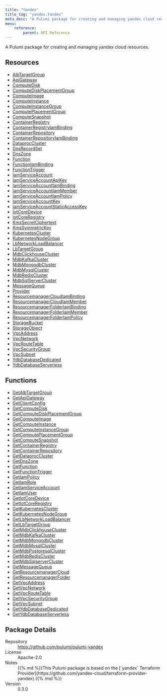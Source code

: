 ```yaml
---
title: "Yandex"
title_tag: "yandex.Yandex"
meta_desc: "A Pulumi package for creating and managing yandex cloud resources."
menu:
    reference:
        parent: API Reference
---
```


<!-- WARNING: this file was generated by Pulumi Docs Generator. -->
<!-- Do not edit by hand unless you're certain you know what you are doing! -->

A Pulumi package for creating and managing yandex cloud resources.

<h2 id="resources">Resources</h2>
<ul class="api">
    <li><a href="albtargetgroup" title="AlbTargetGroup"><span class="symbol resource"></span>AlbTargetGroup</a></li>
    <li><a href="apigateway" title="ApiGateway"><span class="symbol resource"></span>ApiGateway</a></li>
    <li><a href="computedisk" title="ComputeDisk"><span class="symbol resource"></span>ComputeDisk</a></li>
    <li><a href="computediskplacementgroup" title="ComputeDiskPlacementGroup"><span class="symbol resource"></span>ComputeDiskPlacementGroup</a></li>
    <li><a href="computeimage" title="ComputeImage"><span class="symbol resource"></span>ComputeImage</a></li>
    <li><a href="computeinstance" title="ComputeInstance"><span class="symbol resource"></span>ComputeInstance</a></li>
    <li><a href="computeinstancegroup" title="ComputeInstanceGroup"><span class="symbol resource"></span>ComputeInstanceGroup</a></li>
    <li><a href="computeplacementgroup" title="ComputePlacementGroup"><span class="symbol resource"></span>ComputePlacementGroup</a></li>
    <li><a href="computesnapshot" title="ComputeSnapshot"><span class="symbol resource"></span>ComputeSnapshot</a></li>
    <li><a href="containerregistry" title="ContainerRegistry"><span class="symbol resource"></span>ContainerRegistry</a></li>
    <li><a href="containerregistryiambinding" title="ContainerRegistryIamBinding"><span class="symbol resource"></span>ContainerRegistryIamBinding</a></li>
    <li><a href="containerrepository" title="ContainerRepository"><span class="symbol resource"></span>ContainerRepository</a></li>
    <li><a href="containerrepositoryiambinding" title="ContainerRepositoryIamBinding"><span class="symbol resource"></span>ContainerRepositoryIamBinding</a></li>
    <li><a href="dataproccluster" title="DataprocCluster"><span class="symbol resource"></span>DataprocCluster</a></li>
    <li><a href="dnsrecordset" title="DnsRecordSet"><span class="symbol resource"></span>DnsRecordSet</a></li>
    <li><a href="dnszone" title="DnsZone"><span class="symbol resource"></span>DnsZone</a></li>
    <li><a href="function" title="Function"><span class="symbol resource"></span>Function</a></li>
    <li><a href="functioniambinding" title="FunctionIamBinding"><span class="symbol resource"></span>FunctionIamBinding</a></li>
    <li><a href="functiontrigger" title="FunctionTrigger"><span class="symbol resource"></span>FunctionTrigger</a></li>
    <li><a href="iamserviceaccount" title="IamServiceAccount"><span class="symbol resource"></span>IamServiceAccount</a></li>
    <li><a href="iamserviceaccountapikey" title="IamServiceAccountApiKey"><span class="symbol resource"></span>IamServiceAccountApiKey</a></li>
    <li><a href="iamserviceaccountiambinding" title="IamServiceAccountIamBinding"><span class="symbol resource"></span>IamServiceAccountIamBinding</a></li>
    <li><a href="iamserviceaccountiammember" title="IamServiceAccountIamMember"><span class="symbol resource"></span>IamServiceAccountIamMember</a></li>
    <li><a href="iamserviceaccountiampolicy" title="IamServiceAccountIamPolicy"><span class="symbol resource"></span>IamServiceAccountIamPolicy</a></li>
    <li><a href="iamserviceaccountkey" title="IamServiceAccountKey"><span class="symbol resource"></span>IamServiceAccountKey</a></li>
    <li><a href="iamserviceaccountstaticaccesskey" title="IamServiceAccountStaticAccessKey"><span class="symbol resource"></span>IamServiceAccountStaticAccessKey</a></li>
    <li><a href="iotcoredevice" title="IotCoreDevice"><span class="symbol resource"></span>IotCoreDevice</a></li>
    <li><a href="iotcoreregistry" title="IotCoreRegistry"><span class="symbol resource"></span>IotCoreRegistry</a></li>
    <li><a href="kmssecretciphertext" title="KmsSecretCiphertext"><span class="symbol resource"></span>KmsSecretCiphertext</a></li>
    <li><a href="kmssymmetrickey" title="KmsSymmetricKey"><span class="symbol resource"></span>KmsSymmetricKey</a></li>
    <li><a href="kubernetescluster" title="KubernetesCluster"><span class="symbol resource"></span>KubernetesCluster</a></li>
    <li><a href="kubernetesnodegroup" title="KubernetesNodeGroup"><span class="symbol resource"></span>KubernetesNodeGroup</a></li>
    <li><a href="lbnetworkloadbalancer" title="LbNetworkLoadBalancer"><span class="symbol resource"></span>LbNetworkLoadBalancer</a></li>
    <li><a href="lbtargetgroup" title="LbTargetGroup"><span class="symbol resource"></span>LbTargetGroup</a></li>
    <li><a href="mdbclickhousecluster" title="MdbClickhouseCluster"><span class="symbol resource"></span>MdbClickhouseCluster</a></li>
    <li><a href="mdbkafkacluster" title="MdbKafkaCluster"><span class="symbol resource"></span>MdbKafkaCluster</a></li>
    <li><a href="mdbmongodbcluster" title="MdbMongodbCluster"><span class="symbol resource"></span>MdbMongodbCluster</a></li>
    <li><a href="mdbmysqlcluster" title="MdbMysqlCluster"><span class="symbol resource"></span>MdbMysqlCluster</a></li>
    <li><a href="mdbrediscluster" title="MdbRedisCluster"><span class="symbol resource"></span>MdbRedisCluster</a></li>
    <li><a href="mdbsqlservercluster" title="MdbSqlServerCluster"><span class="symbol resource"></span>MdbSqlServerCluster</a></li>
    <li><a href="messagequeue" title="MessageQueue"><span class="symbol resource"></span>MessageQueue</a></li>
    <li><a href="provider" title="Provider"><span class="symbol resource"></span>Provider</a></li>
    <li><a href="resourcemanagercloudiambinding" title="ResourcemanagerCloudIamBinding"><span class="symbol resource"></span>ResourcemanagerCloudIamBinding</a></li>
    <li><a href="resourcemanagercloudiammember" title="ResourcemanagerCloudIamMember"><span class="symbol resource"></span>ResourcemanagerCloudIamMember</a></li>
    <li><a href="resourcemanagerfolderiambinding" title="ResourcemanagerFolderIamBinding"><span class="symbol resource"></span>ResourcemanagerFolderIamBinding</a></li>
    <li><a href="resourcemanagerfolderiammember" title="ResourcemanagerFolderIamMember"><span class="symbol resource"></span>ResourcemanagerFolderIamMember</a></li>
    <li><a href="resourcemanagerfolderiampolicy" title="ResourcemanagerFolderIamPolicy"><span class="symbol resource"></span>ResourcemanagerFolderIamPolicy</a></li>
    <li><a href="storagebucket" title="StorageBucket"><span class="symbol resource"></span>StorageBucket</a></li>
    <li><a href="storageobject" title="StorageObject"><span class="symbol resource"></span>StorageObject</a></li>
    <li><a href="vpcaddress" title="VpcAddress"><span class="symbol resource"></span>VpcAddress</a></li>
    <li><a href="vpcnetwork" title="VpcNetwork"><span class="symbol resource"></span>VpcNetwork</a></li>
    <li><a href="vpcroutetable" title="VpcRouteTable"><span class="symbol resource"></span>VpcRouteTable</a></li>
    <li><a href="vpcsecuritygroup" title="VpcSecurityGroup"><span class="symbol resource"></span>VpcSecurityGroup</a></li>
    <li><a href="vpcsubnet" title="VpcSubnet"><span class="symbol resource"></span>VpcSubnet</a></li>
    <li><a href="ydbdatabasededicated" title="YdbDatabaseDedicated"><span class="symbol resource"></span>YdbDatabaseDedicated</a></li>
    <li><a href="ydbdatabaseserverless" title="YdbDatabaseServerless"><span class="symbol resource"></span>YdbDatabaseServerless</a></li>
</ul>

<h2 id="functions">Functions</h2>
<ul class="api">
    <li><a href="getalbtargetgroup" title="GetAlbTargetGroup"><span class="symbol function"></span>GetAlbTargetGroup</a></li>
    <li><a href="getapigateway" title="GetApiGateway"><span class="symbol function"></span>GetApiGateway</a></li>
    <li><a href="getclientconfig" title="GetClientConfig"><span class="symbol function"></span>GetClientConfig</a></li>
    <li><a href="getcomputedisk" title="GetComputeDisk"><span class="symbol function"></span>GetComputeDisk</a></li>
    <li><a href="getcomputediskplacementgroup" title="GetComputeDiskPlacementGroup"><span class="symbol function"></span>GetComputeDiskPlacementGroup</a></li>
    <li><a href="getcomputeimage" title="GetComputeImage"><span class="symbol function"></span>GetComputeImage</a></li>
    <li><a href="getcomputeinstance" title="GetComputeInstance"><span class="symbol function"></span>GetComputeInstance</a></li>
    <li><a href="getcomputeinstancegroup" title="GetComputeInstanceGroup"><span class="symbol function"></span>GetComputeInstanceGroup</a></li>
    <li><a href="getcomputeplacementgroup" title="GetComputePlacementGroup"><span class="symbol function"></span>GetComputePlacementGroup</a></li>
    <li><a href="getcomputesnapshot" title="GetComputeSnapshot"><span class="symbol function"></span>GetComputeSnapshot</a></li>
    <li><a href="getcontainerregistry" title="GetContainerRegistry"><span class="symbol function"></span>GetContainerRegistry</a></li>
    <li><a href="getcontainerrepository" title="GetContainerRepository"><span class="symbol function"></span>GetContainerRepository</a></li>
    <li><a href="getdataproccluster" title="GetDataprocCluster"><span class="symbol function"></span>GetDataprocCluster</a></li>
    <li><a href="getdnszone" title="GetDnsZone"><span class="symbol function"></span>GetDnsZone</a></li>
    <li><a href="getfunction" title="GetFunction"><span class="symbol function"></span>GetFunction</a></li>
    <li><a href="getfunctiontrigger" title="GetFunctionTrigger"><span class="symbol function"></span>GetFunctionTrigger</a></li>
    <li><a href="getiampolicy" title="GetIamPolicy"><span class="symbol function"></span>GetIamPolicy</a></li>
    <li><a href="getiamrole" title="GetIamRole"><span class="symbol function"></span>GetIamRole</a></li>
    <li><a href="getiamserviceaccount" title="GetIamServiceAccount"><span class="symbol function"></span>GetIamServiceAccount</a></li>
    <li><a href="getiamuser" title="GetIamUser"><span class="symbol function"></span>GetIamUser</a></li>
    <li><a href="getiotcoredevice" title="GetIotCoreDevice"><span class="symbol function"></span>GetIotCoreDevice</a></li>
    <li><a href="getiotcoreregistry" title="GetIotCoreRegistry"><span class="symbol function"></span>GetIotCoreRegistry</a></li>
    <li><a href="getkubernetescluster" title="GetKubernetesCluster"><span class="symbol function"></span>GetKubernetesCluster</a></li>
    <li><a href="getkubernetesnodegroup" title="GetKubernetesNodeGroup"><span class="symbol function"></span>GetKubernetesNodeGroup</a></li>
    <li><a href="getlbnetworkloadbalancer" title="GetLbNetworkLoadBalancer"><span class="symbol function"></span>GetLbNetworkLoadBalancer</a></li>
    <li><a href="getlbtargetgroup" title="GetLbTargetGroup"><span class="symbol function"></span>GetLbTargetGroup</a></li>
    <li><a href="getmdbclickhousecluster" title="GetMdbClickhouseCluster"><span class="symbol function"></span>GetMdbClickhouseCluster</a></li>
    <li><a href="getmdbkafkacluster" title="GetMdbKafkaCluster"><span class="symbol function"></span>GetMdbKafkaCluster</a></li>
    <li><a href="getmdbmongodbcluster" title="GetMdbMongodbCluster"><span class="symbol function"></span>GetMdbMongodbCluster</a></li>
    <li><a href="getmdbmysqlcluster" title="GetMdbMysqlCluster"><span class="symbol function"></span>GetMdbMysqlCluster</a></li>
    <li><a href="getmdbpostgresqlcluster" title="GetMdbPostgresqlCluster"><span class="symbol function"></span>GetMdbPostgresqlCluster</a></li>
    <li><a href="getmdbrediscluster" title="GetMdbRedisCluster"><span class="symbol function"></span>GetMdbRedisCluster</a></li>
    <li><a href="getmdbsqlservercluster" title="GetMdbSqlserverCluster"><span class="symbol function"></span>GetMdbSqlserverCluster</a></li>
    <li><a href="getmessagequeue" title="GetMessageQueue"><span class="symbol function"></span>GetMessageQueue</a></li>
    <li><a href="getresourcemanagercloud" title="GetResourcemanagerCloud"><span class="symbol function"></span>GetResourcemanagerCloud</a></li>
    <li><a href="getresourcemanagerfolder" title="GetResourcemanagerFolder"><span class="symbol function"></span>GetResourcemanagerFolder</a></li>
    <li><a href="getvpcaddress" title="GetVpcAddress"><span class="symbol function"></span>GetVpcAddress</a></li>
    <li><a href="getvpcnetwork" title="GetVpcNetwork"><span class="symbol function"></span>GetVpcNetwork</a></li>
    <li><a href="getvpcroutetable" title="GetVpcRouteTable"><span class="symbol function"></span>GetVpcRouteTable</a></li>
    <li><a href="getvpcsecuritygroup" title="GetVpcSecurityGroup"><span class="symbol function"></span>GetVpcSecurityGroup</a></li>
    <li><a href="getvpcsubnet" title="GetVpcSubnet"><span class="symbol function"></span>GetVpcSubnet</a></li>
    <li><a href="getydbdatabasededicated" title="GetYdbDatabaseDedicated"><span class="symbol function"></span>GetYdbDatabaseDedicated</a></li>
    <li><a href="getydbdatabaseserverless" title="GetYdbDatabaseServerless"><span class="symbol function"></span>GetYdbDatabaseServerless</a></li>
</ul>

<h2 id="package-details">Package Details</h2>
<dl class="package-details">
	<dt>Repository</dt>
	<dd><a href="https://github.com/pulumi/pulumi-yandex">https://github.com/pulumi/pulumi-yandex</a></dd>
	<dt>License</dt>
	<dd>Apache-2.0</dd>
	<dt>Notes</dt>
	<dd>{{% md %}}This Pulumi package is based on the [`yandex` Terraform Provider](https://github.com/yandex-cloud/terraform-provider-yandex).{{% /md %}}</dd>
	<dt>Version</dt>
	<dd>0.3.0</dd>
</dl>


